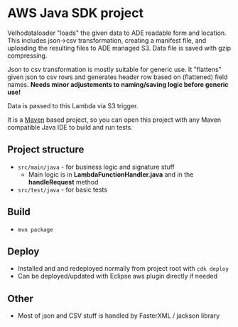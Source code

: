 # AWS Java SDK project

Velhodataloader "loads" the given data to ADE readable form and location. This includes json->csv transformation, creating a manifest file, and uploading the resulting files to ADE managed S3. Data file is saved with gzip compressing.

Json to csv transformation is mostly suitable for generic use. It "flattens" given json to csv rows and generates header row based on (flattened) field names. **Needs minor adjustements to naming/saving logic before generic use!** 

Data is passed to this Lambda via S3 trigger.

It is a [Maven](https://maven.apache.org/) based project, so you can open this project with any Maven compatible Java IDE to build and run tests.

## Project structure
 * `src/main/java` - for business logic and signature stuff
    * Main logic is in **LambdaFunctionHandler.java** and in the **handleRequest** method
 * `src/test/java` - for basic tests

## Build
 * `mvn package`

## Deploy
 * Installed and and redeployed normally from project root with `cdk deploy`
 * Can be deployed/updated with Eclipse aws plugin directly if needed

## Other
 * Most of json and CSV stuff is handled by FasterXML / jackson library